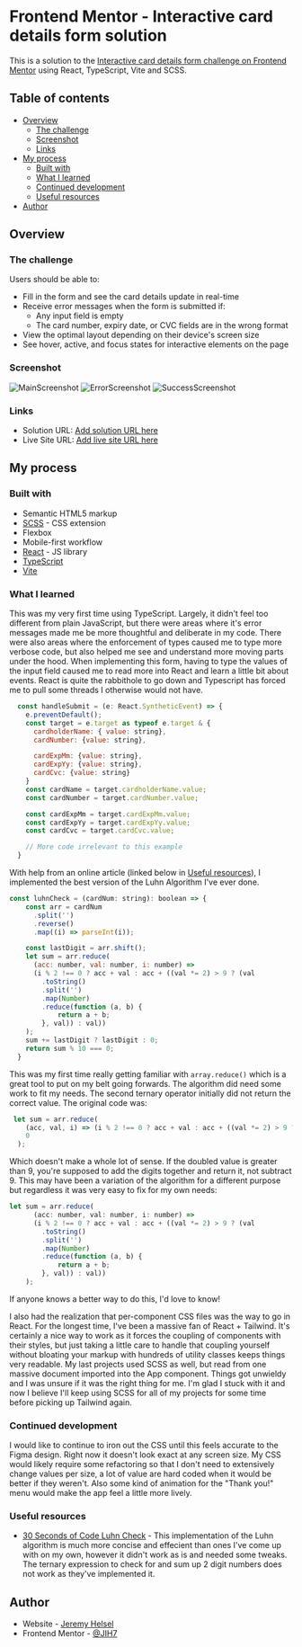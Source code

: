 # Frontend Mentor - Interactive card details form solution

This is a solution to the [Interactive card details form challenge on Frontend Mentor](https://www.frontendmentor.io/challenges/interactive-card-details-form-XpS8cKZDWw) using React, TypeScript, Vite and SCSS. 

## Table of contents

- [Overview](#overview)
  - [The challenge](#the-challenge)
  - [Screenshot](#screenshot)
  - [Links](#links)
- [My process](#my-process)
  - [Built with](#built-with)
  - [What I learned](#what-i-learned)
  - [Continued development](#continued-development)
  - [Useful resources](#useful-resources)
- [Author](#author)

## Overview

### The challenge

Users should be able to:

- Fill in the form and see the card details update in real-time
- Receive error messages when the form is submitted if:
  - Any input field is empty
  - The card number, expiry date, or CVC fields are in the wrong format
- View the optimal layout depending on their device's screen size
- See hover, active, and focus states for interactive elements on the page

### Screenshot

![MainScreenshot](./public/Screenshots/MainScreenshot.JPG)
![ErrorScreenshot](./public/Screenshots/ErrorScreenshot.JPG)
![SuccessScreenshot](./public/Screenshots/SuccessScreenshot.JPG)

### Links

- Solution URL: [Add solution URL here](https://your-solution-url.com)
- Live Site URL: [Add live site URL here](https://your-live-site-url.com)

## My process

### Built with

- Semantic HTML5 markup
- [SCSS](https://sass-lang.com/) - CSS extension
- Flexbox
- Mobile-first workflow
- [React](https://reactjs.org/) - JS library
- [TypeScript](https://www.typescriptlang.org/)
- [Vite](https://vitejs.dev/)

### What I learned

This was my very first time using TypeScript. Largely, it didn't feel too different from plain JavaScript, but there were areas where it's error messages made me be more thoughtful and deliberate in my code. There were also areas where the enforcement of types caused me to type more verbose code, but also helped me see and understand more moving parts under the hood. When implementing this form, having to type the values of the input field caused me to read more into React and learn a little bit about events. React is quite the rabbithole to go down and Typescript has forced me to pull some threads I otherwise would not have.

```js
  const handleSubmit = (e: React.SyntheticEvent) => {
    e.preventDefault();
    const target = e.target as typeof e.target & {
      cardholderName: { value: string},
      cardNumber: {value: string},

      cardExpMm: {value: string},
      cardExpYy: {value: string},
      cardCvc: {value: string}
    }
    const cardName = target.cardholderName.value;
    const cardNumber = target.cardNumber.value;

    const cardExpMm = target.cardExpMm.value;
    const cardExpYy = target.cardExpYy.value;
    const cardCvc = target.cardCvc.value;

    // More code irrelevant to this example
  }
```

With help from an online article (linked below in [Useful resources](#useful-resources)), I implemented the best version of the Luhn Algorithm I've ever done.

```js
const luhnCheck = (cardNum: string): boolean => {
    const arr = cardNum
      .split('')
      .reverse()
      .map((i) => parseInt(i));

    const lastDigit = arr.shift();
    let sum = arr.reduce(
      (acc: number, val: number, i: number) => 
      (i % 2 !== 0 ? acc + val : acc + ((val *= 2) > 9 ? (val
        .toString()
        .split('')
        .map(Number)
        .reduce(function (a, b) {
            return a + b;
        }, val)) : val))
    );
    sum += lastDigit ? lastDigit : 0;
    return sum % 10 === 0;
  }
```

This was my first time really getting familiar with `array.reduce()` which is a great tool to put on my belt going forwards. The algorithm did need some work to fit my needs. The second ternary operator initially did not return the correct value. The original code was:

```js
 let sum = arr.reduce(
    (acc, val, i) => (i % 2 !== 0 ? acc + val : acc + ((val *= 2) > 9 ? val - 9 : val)),
    0
  );
```

Which doesn't make a whole lot of sense. If the doubled value is greater than 9, you're supposed to add the digits together and return it, not subtract 9. This may have been a variation of the algorithm for a different purpose but regardless it was very easy to fix for my own needs:

```js
let sum = arr.reduce(
      (acc: number, val: number, i: number) => 
      (i % 2 !== 0 ? acc + val : acc + ((val *= 2) > 9 ? (val
        .toString()
        .split('')
        .map(Number)
        .reduce(function (a, b) {
            return a + b;
        }, val)) : val))
    );
```

If anyone knows a better way to do this, I'd love to know!

I also had the realization that per-component CSS files was the way to go in React. For the longest time, I've been a massive fan of React + Tailwind. It's certainly a nice way to work as it forces the coupling of components with their styles, but just taking a little care to handle that coupling yourself without bloating your markup with hundreds of utility classes keeps things very readable. My last projects used SCSS as well, but read from one massive document imported into the App component. Things got unwieldy and I was unsure if it was the right thing for me. I'm glad I stuck with it and now I believe I'll keep using SCSS for all of my projects for some time before picking up Tailwind again.

### Continued development

I would like to continue to iron out the CSS until this feels accurate to the Figma design. Right now it doesn't look exact at any screen size. My CSS would likely require some refactoring so that I don't need to extensively change values per size, a lot of value are hard coded when it would be better if they weren't. Also some kind of animation for the "Thank you!" menu would make the app feel a little more lively.

### Useful resources

- [30 Seconds of Code Luhn Check](https://www.30secondsofcode.org/js/s/luhn-check/) - This implementation of the Luhn algorithm is much more concise and effecient than ones I've come up with on my own, however it didn't work as is and needed some tweaks. The ternary expression to check for and sum up 2 digit numbers does not work as they've implemented it.

## Author

- Website - [Jeremy Helsel](https://jeremyhelsel.com/)
- Frontend Mentor - [@JIH7](https://www.frontendmentor.io/profile/JIH7)

